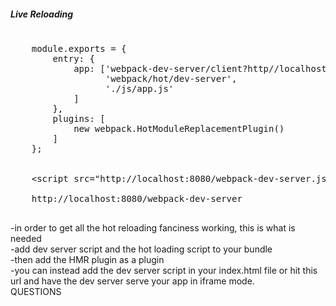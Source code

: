 <section>
<h5>Live Reloading</h5>
    <pre>
    <span class="fragment">
    module.exports = {
        entry: {
            <span class="fragment zoom-in highlight-current-green">app: ['webpack-dev-server/client?http//localhost:9000',
                  'webpack/hot/dev-server',
                  './js/app.js'
            ]</span>
        },
        plugins: [
            new webpack.HotModuleReplacementPlugin()
        ]
    };
    </span>
    <span class="fragment">
    &lt;script src="http://localhost:8080/webpack-dev-server.js"> &lt;/script&gt;
    </span>
    <span class="fragment">http://localhost:8080/webpack-dev-server</span>
    </pre>
    <aside class="notes">
        -in order to get all the hot reloading fanciness working, this is what is needed</br>
        -add dev server script and the hot loading script to your bundle</br>
        -then add the HMR plugin as a plugin</br>
        -you can instead add the dev server script in your index.html file or hit this url and have the dev server
        serve your app in iframe mode.</br>
        QUESTIONS
    </aside>
</section>
